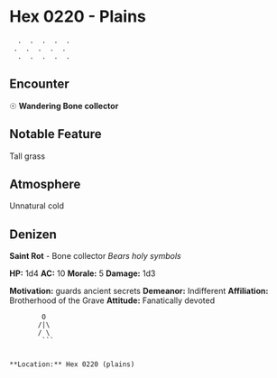 # Hex 0220 - Plains
```
  .  .  .  .  .
 .  .  .  .  .
  .  .  .  .  .
```

## Encounter

☉ **Wandering Bone collector**

## Notable Feature

Tall grass

## Atmosphere

Unnatural cold

## Denizen

**Saint Rot** - Bone collector
*Bears holy symbols*

**HP:** 1d4 **AC:** 10 **Morale:** 5
**Damage:** 1d3

**Motivation:** guards ancient secrets
**Demeanor:** Indifferent
**Affiliation:** Brotherhood of the Grave
**Attitude:** Fanatically devoted

```
        O
       /|\
       / \
        ```


**Location:** Hex 0220 (plains)
